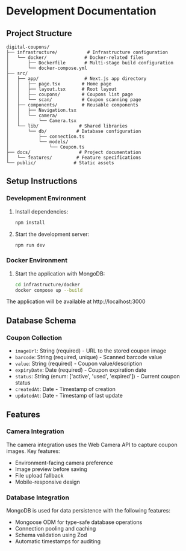 # Development Documentation

## Project Structure

```
digital-coupons/
├── infrastructure/           # Infrastructure configuration
│   └── docker/              # Docker-related files
│       ├── Dockerfile       # Multi-stage build configuration
│       └── docker-compose.yml
├── src/
│   ├── app/                 # Next.js app directory
│   │   ├── page.tsx        # Home page
│   │   ├── layout.tsx      # Root layout
│   │   ├── coupons/        # Coupons list page
│   │   └── scan/           # Coupon scanning page
│   ├── components/         # Reusable components
│   │   ├── Navigation.tsx
│   │   └── camera/
│   │       └── Camera.tsx
│   └── lib/               # Shared libraries
│       └── db/           # Database configuration
│           ├── connection.ts
│           └── models/
│               └── Coupon.ts
├── docs/                  # Project documentation
│   └── features/         # Feature specifications
└── public/              # Static assets
```

## Setup Instructions

### Development Environment

1. Install dependencies:

   ```bash
   npm install
   ```

2. Start the development server:
   ```bash
   npm run dev
   ```

### Docker Environment

1. Start the application with MongoDB:
   ```bash
   cd infrastructure/docker
   docker compose up --build
   ```

The application will be available at http://localhost:3000

## Database Schema

### Coupon Collection

- `imageUrl`: String (required) - URL to the stored coupon image
- `barcode`: String (required, unique) - Scanned barcode value
- `value`: String (required) - Coupon value/description
- `expiryDate`: Date (required) - Coupon expiration date
- `status`: String (enum: ['active', 'used', 'expired']) - Current coupon status
- `createdAt`: Date - Timestamp of creation
- `updatedAt`: Date - Timestamp of last update

## Features

### Camera Integration

The camera integration uses the Web Camera API to capture coupon images. Key features:

- Environment-facing camera preference
- Image preview before saving
- File upload fallback
- Mobile-responsive design

### Database Integration

MongoDB is used for data persistence with the following features:

- Mongoose ODM for type-safe database operations
- Connection pooling and caching
- Schema validation using Zod
- Automatic timestamps for auditing
